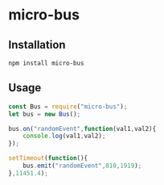# micro-bus

## Installation
```
npm install micro-bus
```

## Usage
```JavaScript
const Bus = require("micro-bus");
let bus = new Bus();

bus.on("randomEvent",function(val1,val2){
    console.log(val1,val2);
});

setTimeout(function(){
    bus.emit("randomEvent",810,1919);
},11451.4);
```